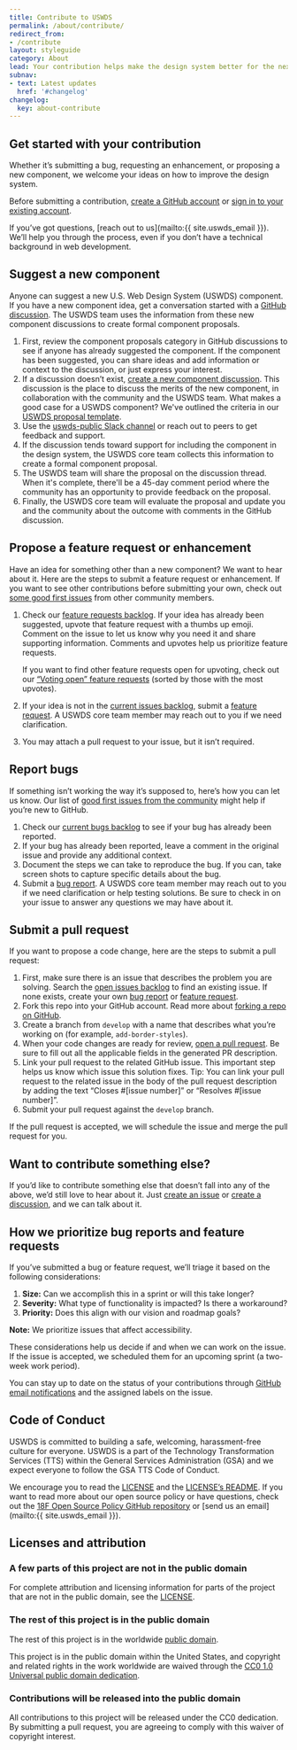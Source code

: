 ```yaml
---
title: Contribute to USWDS
permalink: /about/contribute/
redirect_from:
- /contribute
layout: styleguide
category: About
lead: Your contribution helps make the design system better for the next team that uses it.
subnav:
- text: Latest updates
  href: '#changelog'
changelog:
  key: about-contribute
---
```

## Get started with your contribution

Whether it’s submitting a bug, requesting an enhancement, or proposing a new component, we welcome your ideas on how to improve the design system.

Before submitting a contribution, [create a GitHub account](https://github.com/join) or [sign in to your existing account](https://github.com/login).

If you’ve got questions, [reach out to us](mailto:{{ site.uswds_email }}).
We’ll help you through the process, even if you don’t have a technical background in web development.

## Suggest a new component

Anyone can suggest a new U.S. Web Design System (USWDS) component.
If you have a new component idea, get a conversation started with a [GitHub discussion](https://github.com/uswds/uswds/discussions/categories/component-proposals).
The USWDS team uses the information from these new component discussions to create formal component proposals.

1. First, review the component proposals category in GitHub discussions to see if anyone has already suggested the component.
  If the component has been suggested, you can share ideas and add information or context to the discussion, or just express your interest.
1. If a discussion doesn’t exist, [create a new component discussion](https://github.com/uswds/uswds/discussions/new?category=component-proposals).
  This discussion is the place to discuss the merits of the new component, in collaboration with the community and the USWDS team.
  What makes a good case for a USWDS component? We've outlined the criteria in our [USWDS proposal template](https://github.com/uswds/uswds-proposals/blob/main/proposals/_proposal-template.md).
1. Use the [uswds-public Slack channel](https://gsa-tts.slack.com/archives/C3F14AHSQ) or reach out to peers to get feedback and support.
1. If the discussion tends toward support for including the component in the design system, the USWDS core team collects this information to create a formal component proposal.
1. The USWDS team will share the proposal on the discussion thread.
  When it's complete, there'll be a  45-day comment period where the community has an opportunity to provide feedback on the proposal.
1. Finally, the USWDS core team will evaluate the proposal and update you and the community about the outcome with comments in the GitHub discussion.

## Propose a feature request or enhancement

Have an idea for something other than a new component? We want to hear about it. Here are the steps to submit a feature request or enhancement.
If you want to see other contributions before submitting your own, check out [some good first issues](https://github.com/uswds/uswds/issues?q=is%3Aissue+label%3A%22Good+First+Issue%22) from other community members.

1. Check our [feature requests backlog](https://github.com/uswds/uswds/issues?q=is%3Aissue+is%3Aopen+label%3A%22Type%3A+Feature+Request%22).
    If your idea has already been suggested, upvote that feature request with a thumbs up emoji.
    Comment on the issue to let us know why you need it and share supporting information. Comments and upvotes help us prioritize feature requests.

    If you want to find other feature requests open for upvoting, check out our [“Voting open” feature requests](https://github.com/uswds/uswds/issues?q=is%3Aissue+is%3Aopen+label%3A%22Status%3A+Voting+Open+%F0%9F%91%8D%22+sort%3Areactions-%2B1-desc) (sorted by those with the most upvotes).
1. If your idea is not in the [current issues backlog](https://github.com/uswds/uswds/issues?q=is%3Aissue+is%3Aopen+label%3A%22Type%3A+Feature+Request%22), submit a [feature request](https://github.com/uswds/uswds/issues/new?assignees=&labels=Type%3A+Feature+Request&projects=&template=feature_request.yaml&title=USWDS+-+Feature%3A+%5BYOUR+TITLE%5D).
    A USWDS core team member may reach out to you if we need clarification.
1. You may attach a pull request to your issue, but it isn’t required.

## Report bugs

If something isn’t working the way it’s supposed to, here’s how you can let us know.
Our list of [good first issues from the community](https://github.com/uswds/uswds/issues?q=is%3Aissue+label%3A%22Good+First+Issue%22) might help if you’re new to GitHub.

1. Check our [current bugs backlog](https://github.com/uswds/uswds/issues?q=is%3Aissue+is%3Aopen+label%3A%22Type%3A+Bug%22+) to see if your bug has already been reported.
1. If your bug has already been reported, leave a comment in the original issue and provide any additional context.
1. Document the steps we can take to reproduce the bug. If you can, take screen shots to capture specific details about the bug.
1. Submit a [bug report](https://github.com/uswds/uswds/issues/new?assignees=&labels=Type%3A+Bug%2CNeeds%3A+Confirmation&projects=&template=bug_report.yaml&title=USWDS+-+Bug%3A+%5BYOUR+TITLE%5D).
  A USWDS core team member may reach out to you if we need clarification or help testing solutions. Be sure to check in on your issue to answer any questions we may have about it.

## Submit a pull request

If you want to propose a code change, here are the steps to submit a pull request:

1. First, make sure there is an issue that describes the problem you are solving.
  Search the [open issues backlog](https://github.com/uswds/uswds/issues?q=is%3Aissue+is%3Aopen) to find an existing issue.
  If none exists, create your own [bug report](#report-bugs) or [feature request](#propose-a-feature-request-or-enhancement).
1. Fork this repo into your GitHub account. Read more about [forking a repo on GitHub](https://help.github.com/articles/fork-a-repo/).
1. Create a branch from `develop` with a name that describes what you’re working on (for example, `add-border-styles`).
1. When your code changes are ready for review, [open a pull request](https://docs.github.com/en/pull-requests/collaborating-with-pull-requests/proposing-changes-to-your-work-with-pull-requests/creating-a-pull-request#creating-the-pull-request). Be sure to fill out all the applicable fields in the generated PR description.
1. Link your pull request to the related GitHub issue.
  This important step helps us know which issue this solution fixes.
  Tip: You can link your pull request to the related issue in the body of the pull request description by adding the text “Closes #[issue number]” or “Resolves #[issue number]”.
1. Submit your pull request against the `develop` branch.

If the pull request is accepted, we will schedule the issue and merge the pull request for you.

## Want to contribute something else?
If you’d like to contribute something else that doesn’t fall into any of the above, we’d still love to hear about it.
Just [create an issue](https://github.com/uswds/uswds/issues/new/choose) or [create a discussion](https://github.com/uswds/uswds/discussions/new?category=component-proposals), and we can talk about it.

## How we prioritize bug reports and feature requests
If you’ve submitted a bug or feature request, we’ll triage it based on the following considerations:

1. **Size:** Can we accomplish this in a sprint or will this take longer?
1. **Severity:** What type of functionality is impacted? Is there a workaround?
1. **Priority:** Does this align with our vision and roadmap goals?

**Note:** We prioritize issues that affect accessibility.

These considerations help us decide if and when we can work on the issue. If the issue is accepted, we scheduled them for an upcoming sprint (a two-week work period).

You can stay up to date on the status of your contributions through [GitHub email notifications](https://docs.github.com/en/account-and-profile/managing-subscriptions-and-notifications-on-github/setting-up-notifications/configuring-notifications) and the assigned labels on the issue.

## Code of Conduct
USWDS is committed to building a safe, welcoming, harassment-free culture for everyone.
USWDS is a part of the Technology Transformation Services (TTS) within the General Services Administration (GSA) and we expect everyone to follow the GSA TTS Code of Conduct.

We encourage you to read the [LICENSE](https://github.com/uswds/uswds/blob/develop/LICENSE.md) and the [LICENSE’s README](https://github.com/uswds/uswds/blob/develop/README.md).
If you want to read more about our open source policy or have questions, check out the [18F Open Source Policy GitHub repository](https://github.com/18f/open-source-policy) or [send us an email](mailto:{{ site.uswds_email }}).

## Licenses and attribution

### A few parts of this project are not in the public domain

For complete attribution and licensing information for parts of the project that are not in the public domain, see the [LICENSE](https://github.com/uswds/uswds/blob/develop/LICENSE.md).

### The rest of this project is in the public domain

The rest of this project is in the worldwide [public domain](https://github.com/uswds/uswds/blob/develop/LICENSE.md).

This project is in the public domain within the United States, and copyright and related rights in the work worldwide are waived through the [CC0 1.0 Universal public domain dedication](https://creativecommons.org/publicdomain/zero/1.0/).

### Contributions will be released into the public domain

All contributions to this project will be released under the CC0 dedication. By submitting a pull request, you are agreeing to comply with this waiver of copyright interest.

